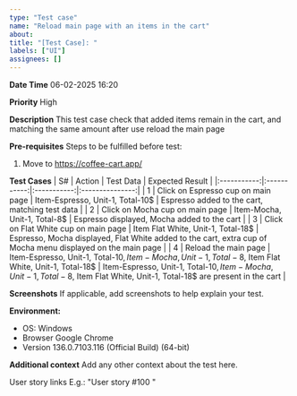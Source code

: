 ```yaml
---
type: "Test case"
name: "Reload main page with an items in the cart"
about: 
title: "[Test Case]: "
labels: ["UI"]
assignees: []
---
```


**Date Time**
06-02-2025 16:20

**Priority**
High

**Description**
This test case check that added items remain in the cart, 
and matching the same amount after use reload the main page

**Pre-requisites**
Steps to be fulfilled before test:
1. Move to https://coffee-cart.app/

**Test Cases**
|      S#     |    Action   |  Test Data  | Expected Result |
|:-----------:|:-----------:|:-----------:|:---------------:|
|    1     |    Click on Espresso cup on main page   |   Item-Espresso, Unit-1, Total-10$     |      Espresso added to the cart, matching test data     |
|    2     |    Click on Mocha cup on main page   |    Item-Mocha, Unit-1, Total-8$    |      Espresso displayed, Mocha added to the cart       |
|    3     |    Click on Flat White cup on main page |    Item Flat White, Unit-1, Total-18$     |      Espresso, Mocha displayed, Flat White added to the cart, extra cup of Mocha menu displayed on the main page |
|    4     |    Reload the main page  |    Item-Espresso, Unit-1, Total-10$, Item-Mocha, Unit-1, Total-8$,  Item Flat White, Unit-1, Total-18$    |      Item-Espresso, Unit-1, Total-10$, Item-Mocha, Unit-1, Total-8$,  Item Flat White, Unit-1, Total-18$ are present in the cart      |




**Screenshots**
If applicable, add screenshots to help explain your test.

**Environment:**
 - OS: Windows
 - Browser Google Chrome 
 - Version 136.0.7103.116 (Official Build) (64-bit)

**Additional context**
Add any other context about the test here.  
 
 User story links E.g.: "User story #100 "
